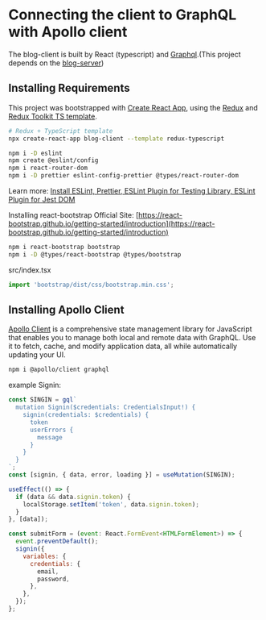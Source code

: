 # Connecting the client to GraphQL with Apollo client

The blog-client is built by React (typescript) and [Graphql](https://graphql.org/code/#javascript-client).(This project depends on the [blog-server](https://github.com/mehradi-github/blog-server))

## Installing Requirements

This project was bootstrapped with [Create React App](https://github.com/facebook/create-react-app), using the [Redux](https://redux.js.org/) and [Redux Toolkit TS template](https://redux-toolkit.js.org/introduction/getting-started).

```sh
# Redux + TypeScript template
npx create-react-app blog-client --template redux-typescript

npm i -D eslint
npm create @eslint/config
npm i react-router-dom
npm i -D prettier eslint-config-prettier @types/react-router-dom
```

Learn more: [Install ESLint, Prettier, ESLint Plugin for Testing Library, ESLint Plugin for Jest DOM](https://github.com/mehradi-github/jest-rtl/)

Installing react-bootstrap Official Site: [https://react-bootstrap.github.io/getting-started/introduction](https://react-bootstrap.github.io/getting-started/introduction)

```sh
npm i react-bootstrap bootstrap
npm i -D @types/react-bootstrap @types/bootstrap
```

src/index.tsx

```javascript
import 'bootstrap/dist/css/bootstrap.min.css';
```

## Installing Apollo Client

[Apollo Client](https://www.apollographql.com/docs/react/get-started) is a comprehensive state management library for JavaScript that enables you to manage both local and remote data with GraphQL. Use it to fetch, cache, and modify application data, all while automatically updating your UI.

```sh
npm i @apollo/client graphql
```

example Signin:

```javascript
const SINGIN = gql`
  mutation Signin($credentials: CredentialsInput!) {
    signin(credentials: $credentials) {
      token
      userErrors {
        message
      }
    }
  }
`;
const [signin, { data, error, loading }] = useMutation(SINGIN);

useEffect(() => {
  if (data && data.signin.token) {
    localStorage.setItem('token', data.signin.token);
  }
}, [data]);

const submitForm = (event: React.FormEvent<HTMLFormElement>) => {
  event.preventDefault();
  signin({
    variables: {
      credentials: {
        email,
        password,
      },
    },
  });
};
```
